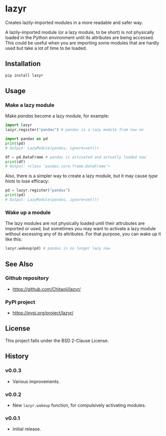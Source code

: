 # lazyr
Creates lazily-imported modules in a more readable and safer way.

A lazily-imported module (or a lazy module, to be short) is not physically loaded in the Python environment until its attributes are being accessed. This could be useful when you are importing some modules that are hardly used but take a lot of time to be loaded.

## Installation

```sh
pip install lazyr
```

## Usage
### Make a lazy module
Make *pandas* become a lazy module, for example:

```py
import lazyr
lazyr.register("pandas") # pandas is a lazy module from now on

import pandas as pd
print(pd)
# Output: LazyModule(pandas, ignore=set())

df = pd.DataFrame # pandas is activated and actually loaded now
print(df)
# Output: <class 'pandas.core.frame.DataFrame'>
```

Also, there is a simpler way to create a lazy module, but it may cause *type hints* to lose efficacy:

```py
pd = lazyr.register("pandas")
print(pd)
# Output: LazyModule(pandas, ignore=set())
```

### Wake up a module

The lazy modules are not physically loaded until their attrubutes are imported or used, but sometimes you may want to activate a lazy module without excessing any of its attributes. For that purpose, you can wake up it like this:

```py
lazyr.wakeup(pd) # pandas is no longer lazy now
```

## See Also
### Github repository
* https://github.com/Chitaoji/lazyr/

### PyPI project
* https://pypi.org/project/lazyr/

## License
This project falls under the BSD 2-Clause License.

## History

### v0.0.3
* Various improvements.

### v0.0.2
* New `lazyr.wakeup` function, for compulsively activating modules.

### v0.0.1
* Initial release.